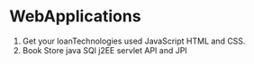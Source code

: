 # WebApplications



1. Get your loanTechnologies used JavaScript HTML and CSS.
2. Book Store java SQl j2EE servlet API and JPI
